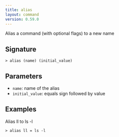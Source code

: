 ```yaml
---
title: alias
layout: command
version: 0.59.0
---
```


Alias a command (with optional flags) to a new name

## Signature

```> alias (name) (initial_value)```

## Parameters

 -  `name`: name of the alias
 -  `initial_value`: equals sign followed by value

## Examples

Alias ll to ls -l
```shell
> alias ll = ls -l
```
